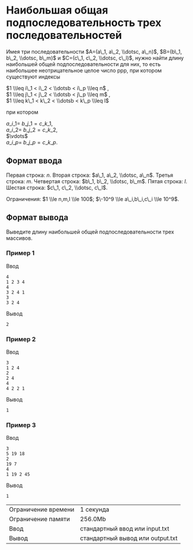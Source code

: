 # Наибольшая общая подпоследовательность трех последовательностей

Имея три последовательности $A=(a\_1, a\_2, \\dotsc, a\_n)$, $B=(b\_1, b\_2, \\dotsc, b\_m)$ и $C=(c\_1, c\_2, \\dotsc, c\_l)$, нужно найти длину наибольшей общей подпоследовательности для них, то есть наибольшее неотрицательное целое число ppp, при котором существуют индексы

$1 \\leq i\_1 < i\_2 < \\dotsb < i\_p \\leq n$ ,  
$1 \\leq j\_1 < j\_2 < \\dotsb < j\_p \\leq m$ ,  
$1 \\leq k\_1 < k\_2 < \\dotsb < k\_p \\leq l$

при котором

$a\_{i\_1} =~b\_{j\_1} = c\_{k\_1}$ ​,  
$a\_{i\_2} =~b\_{j\_2} = c\_{k\_2}$​​ ,  
$\vdots\$  
$a\_{i\_p} =~b\_{j\_p} = c\_{k\_p}$​​.

## Формат ввода

Первая строка: $n$. Вторая строка: $a\_1, a\_2, \\dotsc, a\_n$​. Третья строка: $m$. Четвертая строка: $b\_1, b\_2, \\dotsc, b\_m$. Пятая строка: $l$. Шестая строка: $c\_1, c\_2, \\dotsc, c\_l$​.

Ограничения: $1 \\le n,m,l \\le 100$; $\-10^9 \\le a\_i,b\_i,c\_i \\le 10^9$.

## Формат вывода

Выведите длину наибольшей общей подпоследовательности трех массивов.

### Пример 1

Ввод

    4
    1 2 3 4
    4
    3 2 4 1
    3
    3 2 4
    

Вывод

    2
    

### Пример 2

Ввод

    3
    1 2 4
    2
    2 4
    4
    4 2 2 1
    

Вывод

    1
    

### Пример 3

Ввод

    3
    5 19 18
    2
    19 7
    4
    1 19 2 45
    

Вывод

    1
    

<table>
 <tr class="time-limit">
    <td class="property-title">Ограничение времени</td>
    <td>1&nbsp;секунда</td>
 </tr>
 <tr class="memory-limit">
    <td class="property-title">Ограничение памяти</td>
    <td>256.0Mb</td>
 </tr>
 <tr class="input-file">
    <td class="property-title">Ввод</td>
    <td colspan="1">стандартный ввод или input.txt</td>
 </tr>
 <tr class="output-file">
    <td class="property-title">Вывод</td>
    <td colspan="1">стандартный вывод или output.txt</td>
 </tr>
</table>
